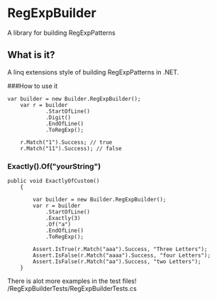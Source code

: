 RegExpBuilder
=============

A library for building RegExpPatterns
## What is it?
A linq extensions style of building RegExpPatterns in .NET.

###How to use it

    var builder = new Builder.RegExpBuilder();
	    var r = builder
				.StartOfLine()
                .Digit()
                .EndOfLine()
                .ToRegExp();

        r.Match("1").Success; // true
		r.Match("11").Success); // false


### Exactly().Of("yourString")
	public void ExactlyOfCustom()
        {

            var builder = new Builder.RegExpBuilder();
            var r = builder
                .StartOfLine()
                .Exactly(3)
                .Of("a")
                .EndOfLine()
                .ToRegExp();

            Assert.IsTrue(r.Match("aaa").Success, "Three Letters");
            Assert.IsFalse(r.Match("aaaa").Success, "four Letters");
            Assert.IsFalse(r.Match("aa").Success, "two Letters");
        }

There is alot more examples in the test files!
/RegExpBuilderTests/RegExpBuilderTests.cs